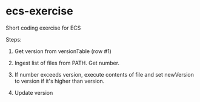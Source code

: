 # ecs-exercise
Short coding exercise for ECS

Steps:

1. Get version from versionTable (row #1)

2. Ingest list of files from PATH. Get number. 

3. If number exceeds version, execute contents of file and set newVersion to version if it's higher than version.

4. Update version
